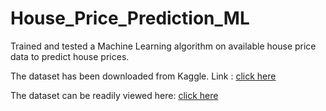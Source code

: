 # House_Price_Prediction_ML
<p>Trained and tested a Machine Learning algorithm on available house price data to predict house prices.</p>
<p>The dataset has been downloaded from Kaggle. Link : <a href="https://www.kaggle.com/datasets/camnugent/california-housing-prices">click here</a></p>
<p>The dataset can be readily viewed here: <a href="">click here</a></p>
